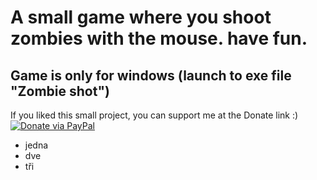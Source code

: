 # A small game where you shoot zombies with the mouse. have fun.
## Game is only **for windows** (launch to exe file "Zombie shot")

If you liked this small project, you can support me at the Donate link :) [![Donate via PayPal](https://img.shields.io/badge/Donate-PayPal-blue.svg)](https://www.paypal.me/wampirlucas)

- jedna
- dve
- tři
